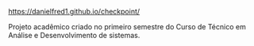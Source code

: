 https://danielfred1.github.io/checkpoint/

Projeto acadêmico criado no primeiro semestre do Curso 
de Técnico em Análise e Desenvolvimento de sistemas.
